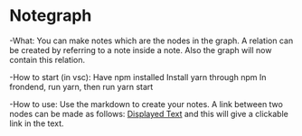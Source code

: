 # Notegraph

-What:
    You can make notes which are the nodes in the graph. A relation can be created by referring to a note inside a note. Also the graph will now contain this relation.


-How to start (in vsc):
    Have npm installed
    Install yarn through npm
    In frondend, run yarn, then run yarn start


-How to use:
    Use the markdown to create your notes. A link between two nodes can be made as follows: [Displayed Text](Link) and this will give a clickable link in the text.
